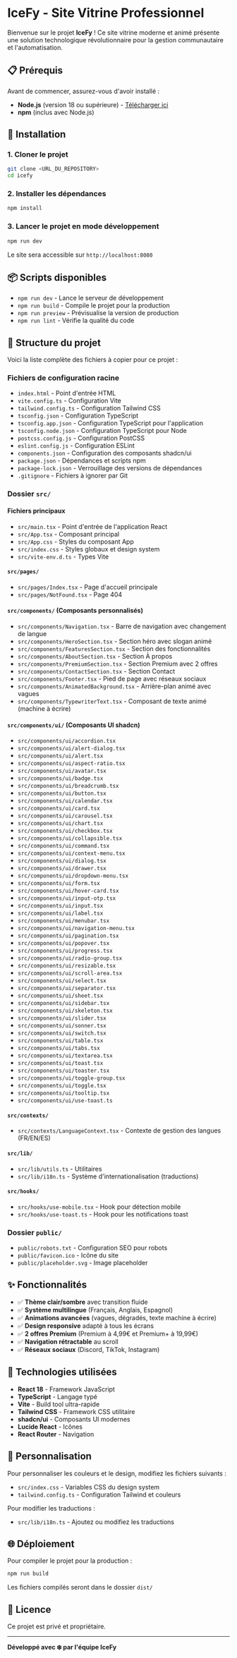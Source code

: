 # IceFy - Site Vitrine Professionnel

Bienvenue sur le projet **IceFy** ! Ce site vitrine moderne et animé présente une solution technologique révolutionnaire pour la gestion communautaire et l'automatisation.

## 📋 Prérequis

Avant de commencer, assurez-vous d'avoir installé :
- **Node.js** (version 18 ou supérieure) - [Télécharger ici](https://nodejs.org/)
- **npm** (inclus avec Node.js)

## 🚀 Installation

### 1. Cloner le projet

```bash
git clone <URL_DU_REPOSITORY>
cd icefy
```

### 2. Installer les dépendances

```bash
npm install
```

### 3. Lancer le projet en mode développement

```bash
npm run dev
```

Le site sera accessible sur `http://localhost:8080`

## 📦 Scripts disponibles

- `npm run dev` - Lance le serveur de développement
- `npm run build` - Compile le projet pour la production
- `npm run preview` - Prévisualise la version de production
- `npm run lint` - Vérifie la qualité du code

## 📁 Structure du projet

Voici la liste complète des fichiers à copier pour ce projet :

### Fichiers de configuration racine
- `index.html` - Point d'entrée HTML
- `vite.config.ts` - Configuration Vite
- `tailwind.config.ts` - Configuration Tailwind CSS
- `tsconfig.json` - Configuration TypeScript
- `tsconfig.app.json` - Configuration TypeScript pour l'application
- `tsconfig.node.json` - Configuration TypeScript pour Node
- `postcss.config.js` - Configuration PostCSS
- `eslint.config.js` - Configuration ESLint
- `components.json` - Configuration des composants shadcn/ui
- `package.json` - Dépendances et scripts npm
- `package-lock.json` - Verrouillage des versions de dépendances
- `.gitignore` - Fichiers à ignorer par Git

### Dossier `src/`

#### Fichiers principaux
- `src/main.tsx` - Point d'entrée de l'application React
- `src/App.tsx` - Composant principal
- `src/App.css` - Styles du composant App
- `src/index.css` - Styles globaux et design system
- `src/vite-env.d.ts` - Types Vite

#### `src/pages/`
- `src/pages/Index.tsx` - Page d'accueil principale
- `src/pages/NotFound.tsx` - Page 404

#### `src/components/` (Composants personnalisés)
- `src/components/Navigation.tsx` - Barre de navigation avec changement de langue
- `src/components/HeroSection.tsx` - Section héro avec slogan animé
- `src/components/FeaturesSection.tsx` - Section des fonctionnalités
- `src/components/AboutSection.tsx` - Section À propos
- `src/components/PremiumSection.tsx` - Section Premium avec 2 offres
- `src/components/ContactSection.tsx` - Section Contact
- `src/components/Footer.tsx` - Pied de page avec réseaux sociaux
- `src/components/AnimatedBackground.tsx` - Arrière-plan animé avec vagues
- `src/components/TypewriterText.tsx` - Composant de texte animé (machine à écrire)

#### `src/components/ui/` (Composants UI shadcn)
- `src/components/ui/accordion.tsx`
- `src/components/ui/alert-dialog.tsx`
- `src/components/ui/alert.tsx`
- `src/components/ui/aspect-ratio.tsx`
- `src/components/ui/avatar.tsx`
- `src/components/ui/badge.tsx`
- `src/components/ui/breadcrumb.tsx`
- `src/components/ui/button.tsx`
- `src/components/ui/calendar.tsx`
- `src/components/ui/card.tsx`
- `src/components/ui/carousel.tsx`
- `src/components/ui/chart.tsx`
- `src/components/ui/checkbox.tsx`
- `src/components/ui/collapsible.tsx`
- `src/components/ui/command.tsx`
- `src/components/ui/context-menu.tsx`
- `src/components/ui/dialog.tsx`
- `src/components/ui/drawer.tsx`
- `src/components/ui/dropdown-menu.tsx`
- `src/components/ui/form.tsx`
- `src/components/ui/hover-card.tsx`
- `src/components/ui/input-otp.tsx`
- `src/components/ui/input.tsx`
- `src/components/ui/label.tsx`
- `src/components/ui/menubar.tsx`
- `src/components/ui/navigation-menu.tsx`
- `src/components/ui/pagination.tsx`
- `src/components/ui/popover.tsx`
- `src/components/ui/progress.tsx`
- `src/components/ui/radio-group.tsx`
- `src/components/ui/resizable.tsx`
- `src/components/ui/scroll-area.tsx`
- `src/components/ui/select.tsx`
- `src/components/ui/separator.tsx`
- `src/components/ui/sheet.tsx`
- `src/components/ui/sidebar.tsx`
- `src/components/ui/skeleton.tsx`
- `src/components/ui/slider.tsx`
- `src/components/ui/sonner.tsx`
- `src/components/ui/switch.tsx`
- `src/components/ui/table.tsx`
- `src/components/ui/tabs.tsx`
- `src/components/ui/textarea.tsx`
- `src/components/ui/toast.tsx`
- `src/components/ui/toaster.tsx`
- `src/components/ui/toggle-group.tsx`
- `src/components/ui/toggle.tsx`
- `src/components/ui/tooltip.tsx`
- `src/components/ui/use-toast.ts`

#### `src/contexts/`
- `src/contexts/LanguageContext.tsx` - Contexte de gestion des langues (FR/EN/ES)

#### `src/lib/`
- `src/lib/utils.ts` - Utilitaires
- `src/lib/i18n.ts` - Système d'internationalisation (traductions)

#### `src/hooks/`
- `src/hooks/use-mobile.tsx` - Hook pour détection mobile
- `src/hooks/use-toast.ts` - Hook pour les notifications toast

### Dossier `public/`
- `public/robots.txt` - Configuration SEO pour robots
- `public/favicon.ico` - Icône du site
- `public/placeholder.svg` - Image placeholder

## ✨ Fonctionnalités

- ✅ **Thème clair/sombre** avec transition fluide
- ✅ **Système multilingue** (Français, Anglais, Espagnol)
- ✅ **Animations avancées** (vagues, dégradés, texte machine à écrire)
- ✅ **Design responsive** adapté à tous les écrans
- ✅ **2 offres Premium** (Premium à 4,99€ et Premium+ à 19,99€)
- ✅ **Navigation rétractable** au scroll
- ✅ **Réseaux sociaux** (Discord, TikTok, Instagram)

## 🎨 Technologies utilisées

- **React 18** - Framework JavaScript
- **TypeScript** - Langage typé
- **Vite** - Build tool ultra-rapide
- **Tailwind CSS** - Framework CSS utilitaire
- **shadcn/ui** - Composants UI modernes
- **Lucide React** - Icônes
- **React Router** - Navigation

## 📝 Personnalisation

Pour personnaliser les couleurs et le design, modifiez les fichiers suivants :
- `src/index.css` - Variables CSS du design system
- `tailwind.config.ts` - Configuration Tailwind et couleurs

Pour modifier les traductions :
- `src/lib/i18n.ts` - Ajoutez ou modifiez les traductions

## 🌐 Déploiement

Pour compiler le projet pour la production :

```bash
npm run build
```

Les fichiers compilés seront dans le dossier `dist/`

## 📄 Licence

Ce projet est privé et propriétaire.

---

**Développé avec ❄️ par l'équipe IceFy**